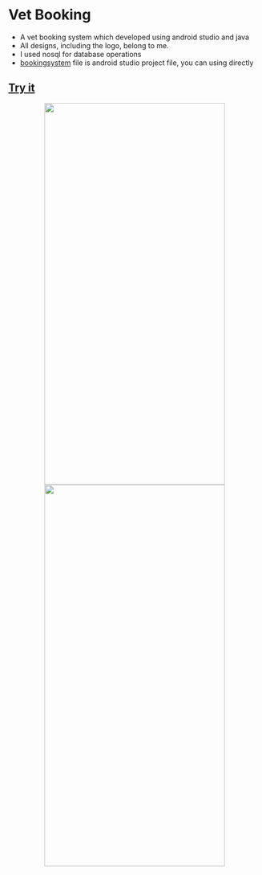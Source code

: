 # Vet Booking
* A vet booking system which developed using android studio and java
* All designs, including the logo, belong to me.
* I used nosql for database operations
* [bookingsystem](https://github.com/meteahmetyakar/vet-booking/tree/main/source%20codes/bookingsystem) file is android studio project file, you can using directly

## [Try it](https://meteahmetyakar.github.io/vet-booking/)

<p align = "center">
  <img src="https://github.com/meteahmetyakar/vet-booking-system/blob/main/images/splash-screen.png" width="360" height="760" /> 
  <img src="https://github.com/meteahmetyakar/vet-booking-system/blob/main/images/main-screen.png" width="360" height="760" /> 
  
</p>
